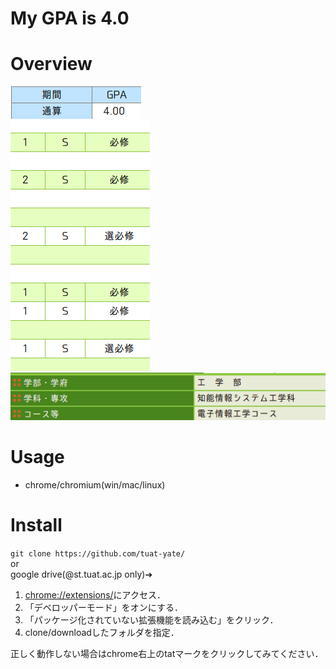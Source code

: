 My GPA is 4.0
======
# Overview
![GPA](GPA.png)  
![GPA](ABCD2S.png)  
![GPA](course.gif)
# Usage

- chrome/chromium(win/mac/linux)

# Install

```git clone https://github.com/tuat-yate/```  
or  
google drive(@st.tuat.ac.jp only)➔

1. [chrome://extensions/](hrome://extensions/)にアクセス．
1. 「デベロッパーモード」をオンにする．
1. 「パッケージ化されていない拡張機能を読み込む」をクリック．
1. clone/downloadしたフォルダを指定．

正しく動作しない場合はchrome右上のtatマークをクリックしてみてください．

